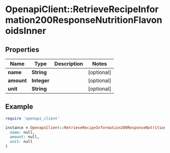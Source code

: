 # OpenapiClient::RetrieveRecipeInformation200ResponseNutritionFlavonoidsInner

## Properties

| Name | Type | Description | Notes |
| ---- | ---- | ----------- | ----- |
| **name** | **String** |  | [optional] |
| **amount** | **Integer** |  | [optional] |
| **unit** | **String** |  | [optional] |

## Example

```ruby
require 'openapi_client'

instance = OpenapiClient::RetrieveRecipeInformation200ResponseNutritionFlavonoidsInner.new(
  name: null,
  amount: null,
  unit: null
)
```

